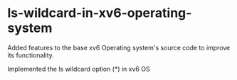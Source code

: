 # ls-wildcard-in-xv6-operating-system
Added features to the base xv6 Operating system's source code to improve its functionality. 

Implemented the ls wildcard option (*) in xv6 OS 
